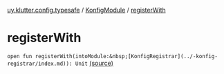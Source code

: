 [uy.klutter.config.typesafe](../index.md) / [KonfigModule](index.md) / [registerWith](.)


# registerWith
`open fun registerWith(intoModule:&nbsp;[KonfigRegistrar](../-konfig-registrar/index.md)): Unit` [(source)](https://github.com/kohesive/klutter/blob/master/config-typesafe-jdk6/src/main/kotlin/uy/klutter/config/typesafe/InjektConfig.kt#L110)


